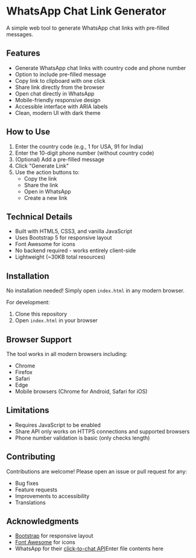 # WhatsApp Chat Link Generator

A simple web tool to generate WhatsApp chat links with pre-filled messages.

## Features

- Generate WhatsApp chat links with country code and phone number
- Option to include pre-filled message
- Copy link to clipboard with one click
- Share link directly from the browser
- Open chat directly in WhatsApp
- Mobile-friendly responsive design
- Accessible interface with ARIA labels
- Clean, modern UI with dark theme

## How to Use

1. Enter the country code (e.g., 1 for USA, 91 for India)
2. Enter the 10-digit phone number (without country code)
3. (Optional) Add a pre-filled message
4. Click "Generate Link"
5. Use the action buttons to:
   - Copy the link
   - Share the link
   - Open in WhatsApp
   - Create a new link

## Technical Details

- Built with HTML5, CSS3, and vanilla JavaScript
- Uses Bootstrap 5 for responsive layout
- Font Awesome for icons
- No backend required - works entirely client-side
- Lightweight (~30KB total resources)

## Installation

No installation needed! Simply open `index.html` in any modern browser.

For development:
1. Clone this repository
2. Open `index.html` in your browser

## Browser Support

The tool works in all modern browsers including:
- Chrome
- Firefox
- Safari
- Edge
- Mobile browsers (Chrome for Android, Safari for iOS)

## Limitations

- Requires JavaScript to be enabled
- Share API only works on HTTPS connections and supported browsers
- Phone number validation is basic (only checks length)

## Contributing

Contributions are welcome! Please open an issue or pull request for any:
- Bug fixes
- Feature requests
- Improvements to accessibility
- Translations

## Acknowledgments

- [Bootstrap](https://getbootstrap.com) for responsive layout
- [Font Awesome](https://fontawesome.com) for icons
- WhatsApp for their [click-to-chat API](https://wa.me)Enter file contents here
